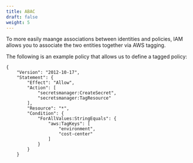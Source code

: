 ```yaml
---
title: ABAC
draft: false
weight: 5
---
```


To more easily maange associations between identities and policies, IAM allows you to associate the two entities together via AWS tagging.

The following is an example policy that allows us to define a tagged policy:
```
{
    "Version": "2012-10-17",
    "Statement": {
        "Effect": "Allow",
        "Action": [
            "secretsmanager:CreateSecret",
            "secretsmanager:TagResource"
        ],
        "Resource": "*",
        "Condition": {
            "ForAllValues:StringEquals": {
                "aws:TagKeys": [
                    "environment",
                    "cost-center"
                ]
            }
        }
    }
```